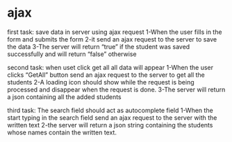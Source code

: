 # ajax

first task:
save data in server using ajax request
1-When the user fills in the form and submits the form
2-it send an ajax request to the server to save the data 
3-The server will return “true” if the student was saved successfully and will return “false” otherwise


second task:
when uset click get all all data will appear
1-When the user clicks “GetAll” button send an ajax request to the server to get all the students 
2-A loading icon should show while the request is being processed and disappear when the request is done.
3-The server will return a json containing all the added students


third task:
The search field should act as autocomplete field
1-When the start typing in the search field send an ajax request to the server with the written text
2-the server will return a json string containing the students whose names contain the written text.

